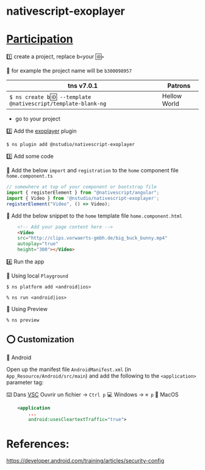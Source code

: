 # nativescript-exoplayer

# [Participation](Participation.md)

:one: create a project, replace b`<`your :id:`>`

:pushpin: for example the project name will be `b300098957` 

|  tns v7.0.1                                                                  |  Patrons                          |
|------------------------------------------------------------------------------|-----------------------------------|
| `$ ns create b`:id:` --template @nativescript/template-blank-ng`             |  Hellow World                     |

* go to your project 


:two: Add the [exoplayer](https://www.npmjs.com/package/@nstudio/nativescript-exoplayer) plugin

```
$ ns plugin add @nstudio/nativescript-exoplayer
```




:three: Add some code

:pushpin: Add the below `import` and `registration` to the `home` component file `home.component.ts`

```typescript
// somewhere at top of your component or bootstrap file
import { registerElement } from "@nativescript/angular";
import { Video } from '@nstudio/nativescript-exoplayer';
registerElement("Video", () => Video);
```

:pushpin: Add the below snippet to the `home` template file `home.component.html`


```html
    <!-- Add your page content here -->
    <Video
    src="http://clips.vorwaerts-gmbh.de/big_buck_bunny.mp4"
    autoplay="true"
    height="300"></Video>
``````

:four: Run the app

:pushpin: Using local `Playground`

```
$ ns platform add <android|ios>
```

```
% ns run <android|ios>
```

:pushpin: Using Preview

```
% ns preview
```

## :o: Customization

:iphone: Android

Open up the manifest file `AndroidManifest.xml` (in `App_Resource/Android/src/main`) and add the following to the `<application>` parameter tag:

:keyboard: Dans [VSC](https://code.visualstudio.com/) Ouvrir un fichier -> `Ctrl p` :computer: Windows -> `⌘ p` :apple: MacOS


```xml
	<application
		...
		android:usesCleartextTraffic="true">
```

# References:

https://developer.android.com/training/articles/security-config

